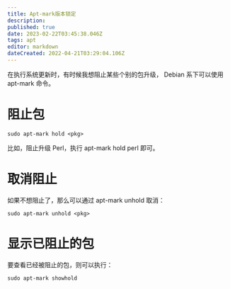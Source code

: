 ```yaml
---
title: Apt-mark版本锁定
description: 
published: true
date: 2023-02-22T03:45:38.046Z
tags: apt
editor: markdown
dateCreated: 2022-04-21T03:29:04.106Z
---
```


在执行系统更新时，有时候我想阻止某些个别的包升级， Debian 系下可以使用 apt-mark 命令。
# 阻止包
```
sudo apt-mark hold <pkg>
```
比如，阻止升级 Perl，执行 apt-mark hold perl 即可。
# 取消阻止
如果不想阻止了，那么可以通过 apt-mark unhold 取消：
```
sudo apt-mark unhold <pkg>
```
# 显示已阻止的包
要查看已经被阻止的包，则可以执行：
```
sudo apt-mark showhold
```